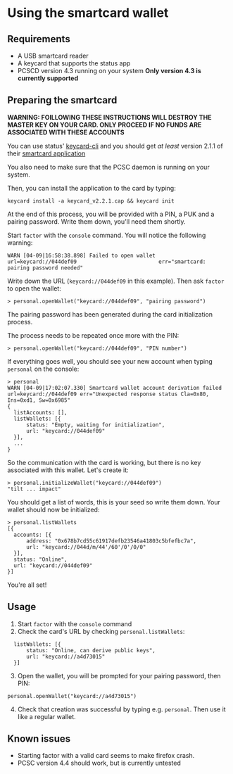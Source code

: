 # Using the smartcard wallet

## Requirements

- A USB smartcard reader
- A keycard that supports the status app
- PCSCD version 4.3 running on your system **Only version 4.3 is currently supported**

## Preparing the smartcard

**WARNING: FOILLOWING THESE INSTRUCTIONS WILL DESTROY THE MASTER KEY ON YOUR CARD. ONLY PROCEED IF NO FUNDS ARE ASSOCIATED WITH THESE ACCOUNTS**

You can use status' [keycard-cli](https://github.com/status-im/keycard-cli) and you should get _at least_ version 2.1.1 of their [smartcard application](https://github.com/status-im/status-keycard/releases/download/2.2.1/keycard_v2.2.1.cap)

You also need to make sure that the PCSC daemon is running on your system.

Then, you can install the application to the card by typing:

```
keycard install -a keycard_v2.2.1.cap && keycard init
```

At the end of this process, you will be provided with a PIN, a PUK and a pairing password. Write them down, you'll need them shortly.

Start `factor` with the `console` command. You will notice the following warning:

```
WARN [04-09|16:58:38.898] Failed to open wallet                    url=keycard://044def09                          err="smartcard: pairing password needed"
```

Write down the URL (`keycard://044def09` in this example). Then ask `factor` to open the wallet:

```
> personal.openWallet("keycard://044def09", "pairing password")
```

The pairing password has been generated during the card initialization process.

The process needs to be repeated once more with the PIN:

```
> personal.openWallet("keycard://044def09", "PIN number")
```

If everything goes well, you should see your new account when typing `personal` on the console:

```
> personal
WARN [04-09|17:02:07.330] Smartcard wallet account derivation failed url=keycard://044def09 err="Unexpected response status Cla=0x80, Ins=0xd1, Sw=0x6985"
{
  listAccounts: [],
  listWallets: [{
      status: "Empty, waiting for initialization",
      url: "keycard://044def09"
  }],
  ...
}
```

So the communication with the card is working, but there is no key associated with this wallet. Let's create it:

```
> personal.initializeWallet("keycard://044def09")
"tilt ... impact"
```

You should get a list of words, this is your seed so write them down. Your wallet should now be initialized:

```
> personal.listWallets
[{
  accounts: [{
      address: "0x678b7cd55c61917defb23546a41803c5bfefbc7a",
      url: "keycard://044d/m/44'/60'/0'/0/0"
  }],
  status: "Online",
  url: "keycard://044def09"
}]
```

You're all set!

## Usage

1. Start `factor` with the `console` command
2. Check the card's URL by checking `personal.listWallets`:

```
  listWallets: [{
      status: "Online, can derive public keys",
      url: "keycard://a4d73015"
  }]
```

3. Open the wallet, you will be prompted for your pairing password, then PIN:

```
personal.openWallet("keycard://a4d73015")
```

4. Check that creation was successful by typing e.g. `personal`. Then use it like a regular wallet.

## Known issues

- Starting factor with a valid card seems to make firefox crash.
- PCSC version 4.4 should work, but is currently untested
